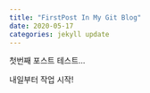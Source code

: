 ```yaml
---
title: "FirstPost In My Git Blog"
date: 2020-05-17
categories: jekyll update
---
```


첫번째 포스트 테스트...

내일부터 작업 시작!

